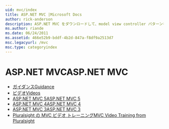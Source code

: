 ```yaml
---
uid: mvc/index
title: ASP.NET MVC |Microsoft Docs
author: rick-anderson
description: ASP.NET MVC をダウンロードして、model view controller パターンを使用して web アプリを構築する方法について説明します。
ms.author: riande
ms.date: 06/24/2011
ms.assetid: 466e52b9-bddf-4b2d-847a-f8df9a2513d7
msc.legacyurl: /mvc
msc.type: categoryindex
---
```

<a name="aspnet-mvc"></a><span data-ttu-id="61188-103">ASP.NET MVC</span><span class="sxs-lookup"><span data-stu-id="61188-103">ASP.NET MVC</span></span>
====================
- [<span data-ttu-id="61188-104">ガイダンス</span><span class="sxs-lookup"><span data-stu-id="61188-104">Guidance</span></span>](overview/index.md)
- [<span data-ttu-id="61188-105">ビデオ</span><span class="sxs-lookup"><span data-stu-id="61188-105">Videos</span></span>](videos/index.md)
- [<span data-ttu-id="61188-106">ASP.NET MVC 5</span><span class="sxs-lookup"><span data-stu-id="61188-106">ASP.NET MVC 5</span></span>](mvc5.md)
- [<span data-ttu-id="61188-107">ASP.NET MVC 4</span><span class="sxs-lookup"><span data-stu-id="61188-107">ASP.NET MVC 4</span></span>](mvc4.md)
- [<span data-ttu-id="61188-108">ASP.NET MVC 3</span><span class="sxs-lookup"><span data-stu-id="61188-108">ASP.NET MVC 3</span></span>](mvc3.md)
- [<span data-ttu-id="61188-109">Pluralsight の MVC ビデオ トレーニング</span><span class="sxs-lookup"><span data-stu-id="61188-109">MVC Video Training from Pluralsight</span></span>](pluralsight.md)
